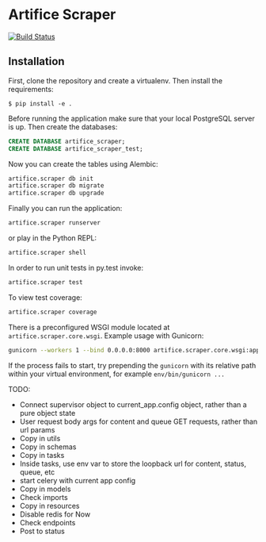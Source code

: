 # Artifice Scraper

[![Build Status](https://travis-ci.org/minelminel/flask-boilerplate.svg?branch=master)](https://travis-ci.org/minelminel/flask-boilerplate)

## Installation

First, clone the repository and create a virtualenv. Then install the requirements:

`$ pip install -e .`

Before running the application make sure that your local PostgreSQL server is up. Then create the databases:

```sql
CREATE DATABASE artifice_scraper;
CREATE DATABASE artifice_scraper_test;
```

Now you can create the tables using Alembic:
```bash
artifice.scraper db init
artifice.scraper db migrate
artifice.scraper db upgrade
```

Finally you can run the application:
```bash
artifice.scraper runserver
```

or play in the Python REPL:
```bash
artifice.scraper shell
```

In order to run unit tests in py.test invoke:
```bash
artifice.scraper test
```

To view test coverage:
```bash
artifice.scraper coverage
```

There is a preconfigured WSGI module located at `artifice.scraper.core.wsgi`. Example usage with Gunicorn:
```bash
gunicorn --workers 1 --bind 0.0.0.0:8000 artifice.scraper.core.wsgi:application
```

If the process fails to start, try prepending the `gunicorn` with its relative path within your virtual environment, for example `env/bin/gunicorn ...`

TODO:
- Connect supervisor object to current_app.config object, rather than a pure object state
- User request body args for content and queue GET requests, rather than url params
- Copy in utils
- Copy in schemas
- Copy in tasks
- Inside tasks, use env var to store the loopback url for content, status, queue, etc
- start celery with current app config
- Copy in models
- Check imports
- Copy in resources
- Disable redis for Now
- Check endpoints
- Post to status
